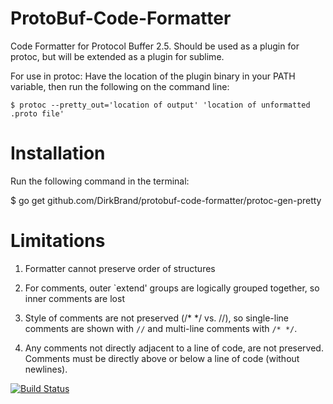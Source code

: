 ProtoBuf-Code-Formatter
=======================

Code Formatter for Protocol Buffer 2.5.  Should be used as a plugin for protoc, but will be extended as a plugin for sublime.

For use in protoc:
Have the location of the plugin binary in your PATH variable, then run the following on the command line:

`$ protoc --pretty_out='location of output' 'location of unformatted .proto file' `

Installation
============
Run the following command in the terminal:

$ go get github.com/DirkBrand/protobuf-code-formatter/protoc-gen-pretty


Limitations
===========
1. Formatter cannot preserve order of structures

2. For comments, outer `extend' groups are logically grouped together, so inner comments are lost

3. Style of comments are not preserved (/* */ vs. //), so single-line comments are shown with `//` and multi-line comments with `/* */`.

4. Any comments not directly adjacent to a line of code, are not preserved.  Comments must be directly above or below a line of code (without newlines).


[![Build Status](https://drone.io/github.com/DirkBrand/protobuf-code-formatter/status.png)](https://drone.io/github.com/DirkBrand/protobuf-code-formatter/latest)
